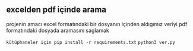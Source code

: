 ## excelden pdf içinde arama
projenin amacı excel formatındaki bir dosyanın içinden aldıgımız veriyi pdf formatındaki dosyada aramasını saglamak

` kütüphaneler için pip install -r requirements.txt `
`python3 ver.py`
